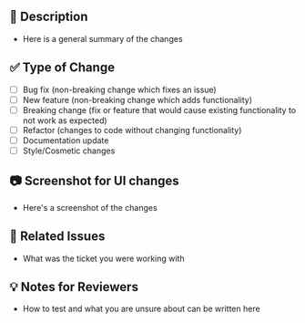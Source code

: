 ## 🧾 Description

- Here is a general summary of the changes

## ✅ Type of Change

- [ ] Bug fix (non-breaking change which fixes an issue)
- [ ] New feature (non-breaking change which adds functionality)
- [ ] Breaking change (fix or feature that would cause existing functionality to not work as expected)
- [ ] Refactor (changes to code without changing functionality)
- [ ] Documentation update
- [ ] Style/Cosmetic changes

## 📷 Screenshot for UI changes

- Here's a screenshot of the changes

## 📌 Related Issues

- What was the ticket you were working with

## 💡 Notes for Reviewers

- How to test and what you are unsure about can be written here
